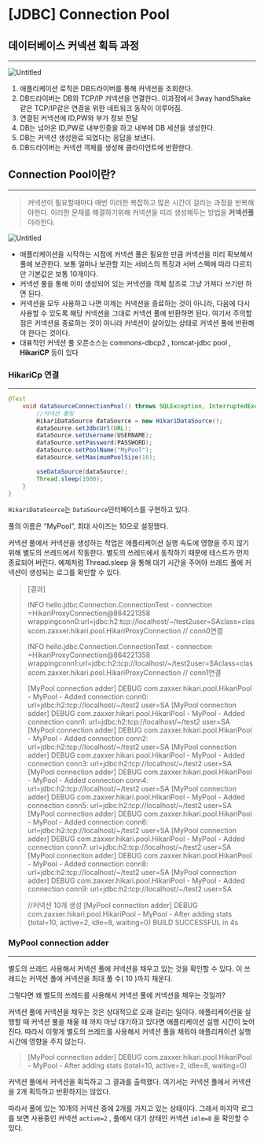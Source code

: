 # [JDBC] Connection Pool

## 데이터베이스 커넥션 획득 과정

---

![Untitled](%5BJDBC%5D%20Connection%20Pool%205f86195e80d148bf911e2a3ce61d6900/Untitled.png)

1. 애플리케이션 로직은 DB드라이버를 통해 커넥션을 조회한다.
2. DB드라이버는 DB와 TCP/IP 커넥션을 연결한다. 이과정에서 3way handShake같은 TCP/IP같은 연결을 위한 네트워크 동작이 이루어짐.
3. 연결된 커넥션에 ID,PW와 부가 정보 전달
4. DB는 넘어온 ID,PW로 내부인증을 하고 내부에 DB 세션을 생성한다.
5. DB는 커넥션 생성완료 되었다는 응답을 보낸다.
6. DB드라이버는 커넥션 객체를 생성해 클라이언트에 반환한다.

## Connection Pool이란?

---

> 커넥션이 필요할때마다 매번 이러한 복잡하고 많은 시간이 걸리는 과정을 반복해야한다.
이러한 문제를 해결하기위해 커넥션을 미리 생성해두는 방법을 **커넥션풀**이라한다.
> 

![Untitled](%5BJDBC%5D%20Connection%20Pool%205f86195e80d148bf911e2a3ce61d6900/Untitled%201.png)

- 애플리케이션을 시작하는 시점에 커넥션 풀은 필요한 만큼 커넥션을 미리 확보해서 풀에 보관한다.  보통 얼마나 보관할 지는 서비스의 특징과 서버 스펙에 따라 다르지만 기본값은 보통 10개이다.
- 커넥션 풀을 통해 이미 생성되어 있는 커넥션을 객체 참조로 그냥 가져다 쓰기만 하면 된다.
- 커넥션을 모두 사용하고 나면 이제는 커넥션을 종료하는 것이 아니라, 다음에 다시 사용할 수 있도록 해당 커넥션을 그대로 커넥션 풀에 반환하면 된다. 여기서 주의할 점은 커넥션을 종료하는 것이 아니라 커넥션이 살아있는 상태로 커넥션 풀에 반환해야 한다는 것이다.
- 대표적인 커넥션 풀 오픈소스는 commons-dbcp2 , tomcat-jdbc pool , **HikariCP** 등이 있다

### HikariCp 연결

---

```java
@Test
    void dataSourceConnectionPool() throws SQLException, InterruptedException {
        //커넥션 풀링
        HikariDataSource dataSource = new HikariDataSource();
        dataSource.setJdbcUrl(URL);
        dataSource.setUsername(USERNAME);
        dataSource.setPassword(PASSWORD);
        dataSource.setPoolName("MyPool");
        dataSource.setMaximumPoolSize(10);

        useDataSource(dataSource);
        Thread.sleep(1000); 
    }
}
```

`HikariDataSource`는 `DataSource`인터페이스를 구현하고 있다.

풀의 이름은 “MyPool”, 최대 사이즈는 10으로 설정했다.

커넥션 풀에서 커넥션을 생성하는 작업은 애플리케이션 실행 속도에 영향을 주지 않기 위해 별도의 쓰레드에서 작동한다. 별도의 쓰레드에서 동작하기 때문에 테스트가 먼저 종료되어 버린다. 
예제처럼 Thread.sleep 을 통해 대기 시간을 주어야 쓰레드 풀에 커넥션이 생성되는 로그를 확인할 수 있다.

> [결과]
> 
> 
> INFO hello.jdbc.Connection.ConnectionTest - connection =HikariProxyConnection@864221358 wrappingconn0:url=jdbc:h2:tcp://localhost/~/test2user=SAclass=classcom.zaxxer.hikari.pool.HikariProxyConnection // conn0연결
> 
> INFO hello.jdbc.Connection.ConnectionTest - connection =HikariProxyConnection@864221358 wrappingconn1:url=jdbc:h2:tcp://localhost/~/test2user=SAclass=classcom.zaxxer.hikari.pool.HikariProxyConnection // conn1연결
> 
> [MyPool connection adder] DEBUG com.zaxxer.hikari.pool.HikariPool - MyPool - Added connection conn0: url=jdbc:h2:tcp://localhost/~/test2 user=SA
> [MyPool connection adder] DEBUG com.zaxxer.hikari.pool.HikariPool - MyPool - Added connection conn1: url=jdbc:h2:tcp://localhost/~/test2 user=SA
> [MyPool connection adder] DEBUG com.zaxxer.hikari.pool.HikariPool - MyPool - Added connection conn2: url=jdbc:h2:tcp://localhost/~/test2 user=SA
> [MyPool connection adder] DEBUG com.zaxxer.hikari.pool.HikariPool - MyPool - Added connection conn3: url=jdbc:h2:tcp://localhost/~/test2 user=SA
> [MyPool connection adder] DEBUG com.zaxxer.hikari.pool.HikariPool - MyPool - Added connection conn4: url=jdbc:h2:tcp://localhost/~/test2 user=SA
> [MyPool connection adder] DEBUG com.zaxxer.hikari.pool.HikariPool - MyPool - Added connection conn5: url=jdbc:h2:tcp://localhost/~/test2 user=SA
> [MyPool connection adder] DEBUG com.zaxxer.hikari.pool.HikariPool - MyPool - Added connection conn6: url=jdbc:h2:tcp://localhost/~/test2 user=SA
> [MyPool connection adder] DEBUG com.zaxxer.hikari.pool.HikariPool - MyPool - Added connection conn7: url=jdbc:h2:tcp://localhost/~/test2 user=SA
> [MyPool connection adder] DEBUG com.zaxxer.hikari.pool.HikariPool - MyPool - Added connection conn8: url=jdbc:h2:tcp://localhost/~/test2 user=SA
> [MyPool connection adder] DEBUG com.zaxxer.hikari.pool.HikariPool - MyPool - Added connection conn9: url=jdbc:h2:tcp://localhost/~/test2 user=SA
> 
> //커넥션 10개 생성
> [MyPool connection adder] DEBUG com.zaxxer.hikari.pool.HikariPool - MyPool - After adding stats (total=10, active=2, idle=8, waiting=0)
> BUILD SUCCESSFUL in 4s
> 

### **MyPool connection adder**

---

별도의 쓰레드 사용해서 커넥션 풀에 커넥션을 채우고 있는 것을 확인할 수 있다. 이 쓰레드는 커넥션 풀에 커넥션을 최대 풀 수( 10 )까지 채운다.

그렇다면 왜 별도의 쓰레드를 사용해서 커넥션 풀에 커넥션을 채우는 것일까?

커넥션 풀에 커넥션을 채우는 것은 상대적으로 오래 걸리는 일이다.
애플리케이션을 실행할 때 커넥션 풀을 채울 때 까지 마냥 대기하고 있다면 애플리케이션 실행 시간이 늦어진다. 
따라서 이렇게 별도의 쓰레드를 사용해서 커넥션 풀을 채워야 애플리케이션 실행 시간에 영향을 주지 않는다.

> [MyPool connection adder] DEBUG com.zaxxer.hikari.pool.HikariPool - MyPool - After adding stats (total=10, active=2, idle=8, waiting=0)
> 

커넥션 풀에서 커넥션을 획득하고 그 결과를 출력했다. 
여기서는 커넥션 풀에서 커넥션을 2개 획득하고 반환하지는 않았다. 

따라서 풀에 있는 10개의 커넥션 중에 2개를 가지고 있는 상태이다.
그래서 마지막 로그를 보면 사용중인 커넥션 `active=2` , 풀에서 대기 상태인 커넥션 `idle=8` 을 확인할 수 있다.